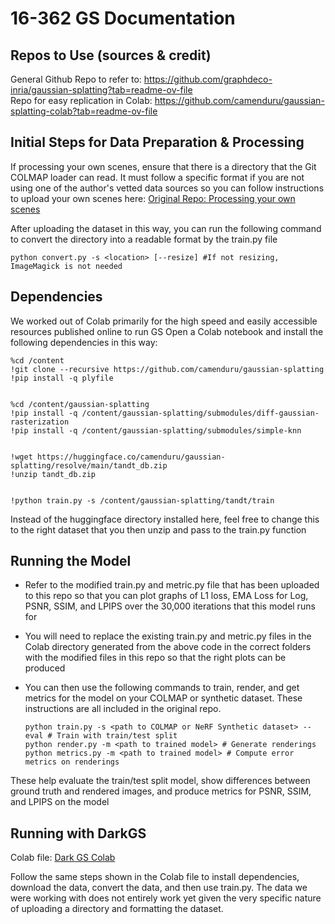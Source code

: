 # 16-362 GS Documentation

## Repos to Use (sources & credit)
General Github Repo to refer to: https://github.com/graphdeco-inria/gaussian-splatting?tab=readme-ov-file  
Repo for easy replication in Colab: https://github.com/camenduru/gaussian-splatting-colab?tab=readme-ov-file 

## Initial Steps for Data Preparation & Processing
If processing your own scenes, ensure that there is a directory that the Git COLMAP loader can read. It must follow a specific format if you are not using one of the author's vetted data sources so you can follow instructions to upload your own scenes here:
[Original Repo: Processing your own scenes](https://github.com/graphdeco-inria/gaussian-splatting?tab=readme-ov-file#processing-your-own-scenes) 

After uploading the dataset in this way, you can run the following command to convert the directory into a readable format by the train.py file

    python convert.py -s <location> [--resize] #If not resizing, ImageMagick is not needed

## Dependencies
We worked out of Colab primarily for the high speed and easily accessible resources published online to run GS
Open a Colab notebook and install the following dependencies in this way:

    %cd /content
    !git clone --recursive https://github.com/camenduru/gaussian-splatting
    !pip install -q plyfile
    
    
    %cd /content/gaussian-splatting
    !pip install -q /content/gaussian-splatting/submodules/diff-gaussian-rasterization
    !pip install -q /content/gaussian-splatting/submodules/simple-knn
    
    
    !wget https://huggingface.co/camenduru/gaussian-splatting/resolve/main/tandt_db.zip
    !unzip tandt_db.zip
    
    
    !python train.py -s /content/gaussian-splatting/tandt/train

Instead of the huggingface directory installed here, feel free to change this to the right dataset that you then unzip and pass to the train.py function

## Running the Model
- Refer to the modified train.py and metric.py file that has been uploaded to this repo so that you can plot graphs of L1 loss, EMA Loss for Log, PSNR, SSIM, and LPIPS over the 30,000 iterations that this model runs for
- You will need to replace the existing train.py and metric.py files in the Colab directory generated from the above code in the correct folders with the modified files in this repo so that the right plots can be produced
- You can then use the following commands to train, render, and get metrics for the model on your COLMAP or synthetic dataset. These instructions are all included in the original repo.

      python train.py -s <path to COLMAP or NeRF Synthetic dataset> --eval # Train with train/test split
      python render.py -m <path to trained model> # Generate renderings
      python metrics.py -m <path to trained model> # Compute error metrics on renderings

These help evaluate the train/test split model, show differences between ground truth and rendered images, and produce metrics for PSNR, SSIM, and LPIPS on the model

## Running with DarkGS
Colab file: [Dark GS Colab](https://colab.research.google.com/drive/1Oxr7XY9qAgyjYd5OVZd6ZrvTnGKRj8Xf?usp=sharing)

Follow the same steps shown in the Colab file to install dependencies, download the data, convert the data, and then use train.py. The data we were working with does not entirely work yet given the very specific nature of uploading a directory and formatting the dataset.

